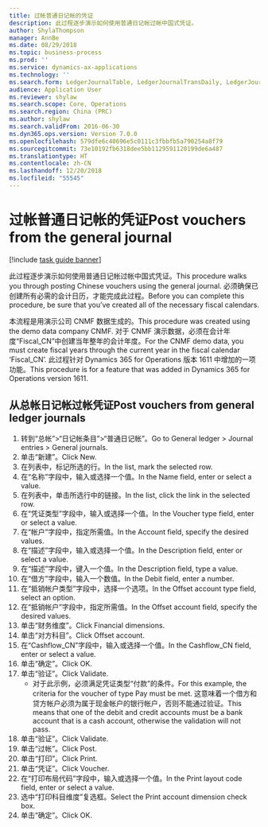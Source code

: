```yaml
---
title: 过帐普通日记帐的凭证
description: 此过程逐步演示如何使用普通日记帐过帐中国式凭证。
author: ShylaThompson
manager: AnnBe
ms.date: 08/29/2018
ms.topic: business-process
ms.prod: ''
ms.service: dynamics-ax-applications
ms.technology: ''
ms.search.form: LedgerJournalTable, LedgerJournalTransDaily, LedgerJournalTransDimension, DimensionLookup
audience: Application User
ms.reviewer: shylaw
ms.search.scope: Core, Operations
ms.search.region: China (PRC)
ms.author: shylaw
ms.search.validFrom: 2016-06-30
ms.dyn365.ops.version: Version 7.0.0
ms.openlocfilehash: 579dfe6c40696e5c0111c3fbbfb5a790254a8f79
ms.sourcegitcommit: 73e10192fb6318dee5bb1129591120199de6a487
ms.translationtype: HT
ms.contentlocale: zh-CN
ms.lasthandoff: 12/20/2018
ms.locfileid: "55545"
---
```

# <a name="post-vouchers-from-the-general-journal"></a><span data-ttu-id="39284-103">过帐普通日记帐的凭证</span><span class="sxs-lookup"><span data-stu-id="39284-103">Post vouchers from the general journal</span></span>

[!include [task guide banner](../../includes/task-guide-banner.md)]

<span data-ttu-id="39284-104">此过程逐步演示如何使用普通日记帐过帐中国式凭证。</span><span class="sxs-lookup"><span data-stu-id="39284-104">This procedure walks you through posting Chinese vouchers using the general journal.</span></span>  <span data-ttu-id="39284-105">必须确保已创建所有必需的会计日历，才能完成此过程。</span><span class="sxs-lookup"><span data-stu-id="39284-105">Before you can complete this procedure, be sure that you’ve created all of the necessary fiscal calendars.</span></span> 

<span data-ttu-id="39284-106">本流程是用演示公司 CNMF 数据生成的。</span><span class="sxs-lookup"><span data-stu-id="39284-106">This procedure was created using the demo data company CNMF.</span></span> <span data-ttu-id="39284-107">对于 CNMF 演示数据，必须在会计年度“Fiscal_CN”中创建当年整年的会计年度。</span><span class="sxs-lookup"><span data-stu-id="39284-107">For the CNMF demo data, you must create fiscal years through the current year in the fiscal calendar ‘Fiscal_CN’.</span></span> <span data-ttu-id="39284-108">此过程针对 Dynamics 365 for Operations 版本 1611 中增加的一项功能。</span><span class="sxs-lookup"><span data-stu-id="39284-108">This procedure is for a feature that was added in Dynamics 365 for Operations version 1611.</span></span>


## <a name="post-vouchers-from-general-ledger-journals"></a><span data-ttu-id="39284-109">从总帐日记帐过帐凭证</span><span class="sxs-lookup"><span data-stu-id="39284-109">Post vouchers from general ledger journals</span></span>
1. <span data-ttu-id="39284-110">转到“总帐”>“日记帐条目”>“普通日记帐”。</span><span class="sxs-lookup"><span data-stu-id="39284-110">Go to General ledger > Journal entries > General journals.</span></span>
2. <span data-ttu-id="39284-111">单击“新建”。</span><span class="sxs-lookup"><span data-stu-id="39284-111">Click New.</span></span>
3. <span data-ttu-id="39284-112">在列表中，标记所选的行。</span><span class="sxs-lookup"><span data-stu-id="39284-112">In the list, mark the selected row.</span></span>
4. <span data-ttu-id="39284-113">在“名称”字段中，输入或选择一个值。</span><span class="sxs-lookup"><span data-stu-id="39284-113">In the Name field, enter or select a value.</span></span>
5. <span data-ttu-id="39284-114">在列表中，单击所选行中的链接。</span><span class="sxs-lookup"><span data-stu-id="39284-114">In the list, click the link in the selected row.</span></span>
6. <span data-ttu-id="39284-115">在“凭证类型”字段中，输入或选择一个值。</span><span class="sxs-lookup"><span data-stu-id="39284-115">In the Voucher type field, enter or select a value.</span></span>
7. <span data-ttu-id="39284-116">在“帐户”字段中，指定所需值。</span><span class="sxs-lookup"><span data-stu-id="39284-116">In the Account field, specify the desired values.</span></span>
8. <span data-ttu-id="39284-117">在“描述”字段中，输入或选择一个值。</span><span class="sxs-lookup"><span data-stu-id="39284-117">In the Description field, enter or select a value.</span></span>
9. <span data-ttu-id="39284-118">在“描述”字段中，键入一个值。</span><span class="sxs-lookup"><span data-stu-id="39284-118">In the Description field, type a value.</span></span>
10. <span data-ttu-id="39284-119">在“借方”字段中，输入一个数值。</span><span class="sxs-lookup"><span data-stu-id="39284-119">In the Debit field, enter a number.</span></span>
11. <span data-ttu-id="39284-120">在“抵销帐户类型”字段中，选择一个选项。</span><span class="sxs-lookup"><span data-stu-id="39284-120">In the Offset account type field, select an option.</span></span>
12. <span data-ttu-id="39284-121">在“抵销帐户”字段中，指定所需值。</span><span class="sxs-lookup"><span data-stu-id="39284-121">In the Offset account field, specify the desired values.</span></span>
13. <span data-ttu-id="39284-122">单击“财务维度”。</span><span class="sxs-lookup"><span data-stu-id="39284-122">Click Financial dimensions.</span></span>
14. <span data-ttu-id="39284-123">单击“对方科目”。</span><span class="sxs-lookup"><span data-stu-id="39284-123">Click Offset account.</span></span>
15. <span data-ttu-id="39284-124">在“Cashflow_CN”字段中，输入或选择一个值。</span><span class="sxs-lookup"><span data-stu-id="39284-124">In the Cashflow_CN field, enter or select a value.</span></span>
16. <span data-ttu-id="39284-125">单击“确定”。</span><span class="sxs-lookup"><span data-stu-id="39284-125">Click OK.</span></span>
17. <span data-ttu-id="39284-126">单击“验证”。</span><span class="sxs-lookup"><span data-stu-id="39284-126">Click Validate.</span></span>
    * <span data-ttu-id="39284-127">对于此示例，必须满足凭证类型“付款”的条件。</span><span class="sxs-lookup"><span data-stu-id="39284-127">For this example, the criteria for the voucher of type Pay must be met.</span></span> <span data-ttu-id="39284-128">这意味着一个借方和贷方帐户必须为属于现金帐户的银行帐户，否则不能通过验证。</span><span class="sxs-lookup"><span data-stu-id="39284-128">This means that one of the debit and credit accounts must be a bank account that is a cash account, otherwise the validation will not pass.</span></span>  
18. <span data-ttu-id="39284-129">单击“验证”。</span><span class="sxs-lookup"><span data-stu-id="39284-129">Click Validate.</span></span>
19. <span data-ttu-id="39284-130">单击“过帐”。</span><span class="sxs-lookup"><span data-stu-id="39284-130">Click Post.</span></span>
20. <span data-ttu-id="39284-131">单击“打印”。</span><span class="sxs-lookup"><span data-stu-id="39284-131">Click Print.</span></span>
21. <span data-ttu-id="39284-132">单击“凭证”。</span><span class="sxs-lookup"><span data-stu-id="39284-132">Click Voucher.</span></span>
22. <span data-ttu-id="39284-133">在“打印布局代码”字段中，输入或选择一个值。</span><span class="sxs-lookup"><span data-stu-id="39284-133">In the Print layout code field, enter or select a value.</span></span>
23. <span data-ttu-id="39284-134">选中“打印科目维度”复选框。</span><span class="sxs-lookup"><span data-stu-id="39284-134">Select the Print account dimension check box.</span></span>
24. <span data-ttu-id="39284-135">单击“确定”。</span><span class="sxs-lookup"><span data-stu-id="39284-135">Click OK.</span></span>

